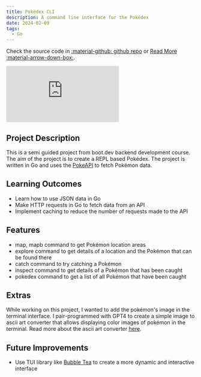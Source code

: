 ```yaml
---
title: Pokédex CLI
description: A command line interface for the Pokédex
date: 2024-02-09
tags:
  - Go
---
```


Check the source code in [:material-github: github repo](https://github.com/1-ashraful-islam/boot.dev-projects) or [Read More :material-arrow-down-box:](#project-description).

<div class="video-container">
<iframe src="https://www.youtube-nocookie.com/embed/Yk-bnycyBw0?si=IhowRZwG0DiG4DGG" title="YouTube video player" frameborder="0" allow="accelerometer; autoplay; clipboard-write; encrypted-media; gyroscope; picture-in-picture; web-share" allowfullscreen></iframe>
</div>

## Project Description

This is a semi guided project from boot.dev backend development course. The aim of the project is to create a REPL based Pokédex. The project is written in Go and uses the [PokeAPI](https://pokeapi.co/) to fetch Pokémon data.

## Learning Outcomes

- Learn how to use JSON data in Go
- Make HTTP requests in Go to fetch data from an API
- Implement caching to reduce the number of requests made to the API

## Features

- map, mapb command to get Pokémon location areas
- explore command to get details of a location and the Pokémon that can be found there
- catch command to try catching a Pokémon
- inspect command to get details of a Pokémon that has been caught
- pokedex command to get a list of all Pokémon that have been caught

## Extras

While working on this project, I wanted to add the pokémon's image in the terminal interface. I pair-programmed with GPT4 to create a simple image to ascii art converter that allows displaying color images of pokémon in the terminal. Read more about the ascii art converter [here](go-image2ascii.md).

## Future Improvements

- Use TUI library like [Bubble Tea](https://github.com/charmbracelet/bubbletea) to create a more dynamic and interactive interface
